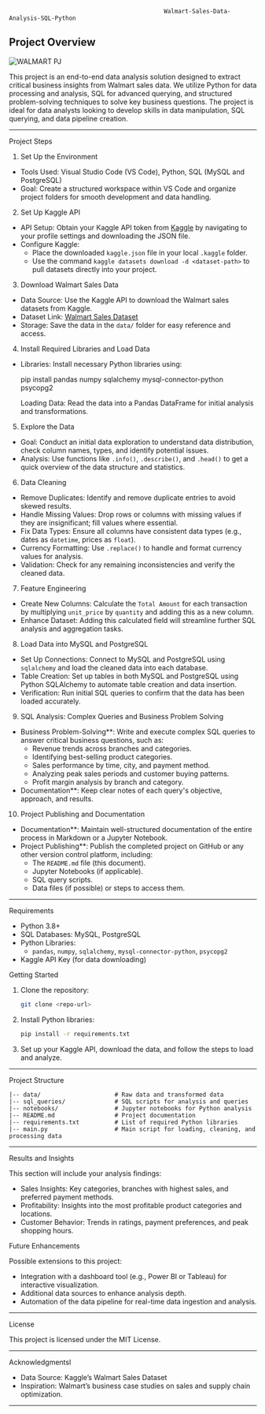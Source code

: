                                                 Walmart-Sales-Data-Analysis-SQL-Python

## Project Overview

![WALMART PJ](https://github.com/user-attachments/assets/1a36116d-a234-4b8e-8a4b-867136e417c9)





This project is an end-to-end data analysis solution designed to extract critical business insights from Walmart sales data. We utilize Python for data processing and analysis, SQL for advanced querying, and structured problem-solving techniques to solve key business questions. The project is ideal for data analysts looking to develop skills in data manipulation, SQL querying, and data pipeline creation.

---

 Project Steps

 1. Set Up the Environment
   - Tools Used: Visual Studio Code (VS Code), Python, SQL (MySQL and PostgreSQL)
   - Goal: Create a structured workspace within VS Code and organize project folders for smooth development and data handling.

 2. Set Up Kaggle API
   - API Setup: Obtain your Kaggle API token from [Kaggle](https://www.kaggle.com/) by navigating to your profile settings and downloading the JSON file.
   - Configure Kaggle: 
      - Place the downloaded `kaggle.json` file in your local `.kaggle` folder.
      - Use the command `kaggle datasets download -d <dataset-path>` to pull datasets directly into your project.

 3. Download Walmart Sales Data
   - Data Source: Use the Kaggle API to download the Walmart sales datasets from Kaggle.
   - Dataset Link: [Walmart Sales Dataset](https://www.kaggle.com/najir0123/walmart-10k-sales-datasets)
   - Storage: Save the data in the `data/` folder for easy reference and access.

 4. Install Required Libraries and Load Data
   - Libraries: Install necessary Python libraries using:

     pip install pandas numpy sqlalchemy mysql-connector-python psycopg2

     
     Loading Data: Read the data into a Pandas DataFrame for initial analysis and transformations.

 5. Explore the Data
   - Goal: Conduct an initial data exploration to understand data distribution, check column names, types, and identify potential issues.
   - Analysis: Use functions like `.info()`, `.describe()`, and `.head()` to get a quick overview of the data structure and statistics.

 6. Data Cleaning
   - Remove Duplicates: Identify and remove duplicate entries to avoid skewed results.
   - Handle Missing Values: Drop rows or columns with missing values if they are insignificant; fill values where essential.
   - Fix Data Types: Ensure all columns have consistent data types (e.g., dates as `datetime`, prices as `float`).
   - Currency Formatting: Use `.replace()` to handle and format currency values for analysis.
   - Validation: Check for any remaining inconsistencies and verify the cleaned data.

 7. Feature Engineering
   - Create New Columns: Calculate the `Total Amount` for each transaction by multiplying `unit_price` by `quantity` and adding this as a new column.
   - Enhance Dataset: Adding this calculated field will streamline further SQL analysis and aggregation tasks.

 8. Load Data into MySQL and PostgreSQL
   - Set Up Connections: Connect to MySQL and PostgreSQL using `sqlalchemy` and load the cleaned data into each database.
   - Table Creation: Set up tables in both MySQL and PostgreSQL using Python SQLAlchemy to automate table creation and data insertion.
   - Verification: Run initial SQL queries to confirm that the data has been loaded accurately.

 9. SQL Analysis: Complex Queries and Business Problem Solving
   - Business Problem-Solving**: Write and execute complex SQL queries to answer critical business questions, such as:
     - Revenue trends across branches and categories.
     - Identifying best-selling product categories.
     - Sales performance by time, city, and payment method.
     - Analyzing peak sales periods and customer buying patterns.
     - Profit margin analysis by branch and category.
   - Documentation**: Keep clear notes of each query's objective, approach, and results.

 10. Project Publishing and Documentation
   - Documentation**: Maintain well-structured documentation of the entire process in Markdown or a Jupyter Notebook.
   - Project Publishing**: Publish the completed project on GitHub or any other version control platform, including:
     - The `README.md` file (this document).
     - Jupyter Notebooks (if applicable).
     - SQL query scripts.
     - Data files (if possible) or steps to access them.

---

 Requirements

- Python 3.8+
- SQL Databases: MySQL, PostgreSQL
- Python Libraries:
  - `pandas`, `numpy`, `sqlalchemy`, `mysql-connector-python`, `psycopg2`
- Kaggle API Key (for data downloading)

 Getting Started

1. Clone the repository:
   ```bash
   git clone <repo-url>
   ```
2. Install Python libraries:
   ```bash
   pip install -r requirements.txt
   ```
3. Set up your Kaggle API, download the data, and follow the steps to load and analyze.

---

 Project Structure

```plaintext
|-- data/                     # Raw data and transformed data
|-- sql_queries/              # SQL scripts for analysis and queries
|-- notebooks/                # Jupyter notebooks for Python analysis
|-- README.md                 # Project documentation
|-- requirements.txt          # List of required Python libraries
|-- main.py                   # Main script for loading, cleaning, and processing data
```
---

 Results and Insights

This section will include your analysis findings:
- Sales Insights: Key categories, branches with highest sales, and preferred payment methods.
- Profitability: Insights into the most profitable product categories and locations.
- Customer Behavior: Trends in ratings, payment preferences, and peak shopping hours.

 Future Enhancements

Possible extensions to this project:
- Integration with a dashboard tool (e.g., Power BI or Tableau) for interactive visualization.
- Additional data sources to enhance analysis depth.
- Automation of the data pipeline for real-time data ingestion and analysis.

---

 License

This project is licensed under the MIT License. 

---

 Acknowledgmentsl

- Data Source: Kaggle’s Walmart Sales Dataset
- Inspiration: Walmart’s business case studies on sales and supply chain optimization.

---
